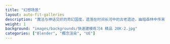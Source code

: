 ```yaml
---
title: "幻想场景"
layout: auto-fit-galleries
description: "魔法与神话交织的奇幻国度，遗落在时间长河中的古老遗迹，幽暗森林中传来的低语……这里是梦境的具象化，是神秘与史诗交融的奇幻世界，每一幅画面都在讲述一个传说。"
weight: 1
background: "images/backgrounds/快速建模练习4 精品 20K-2.jpg"
categories: ["Blender", "概念渲染", "UE"]
---
```

